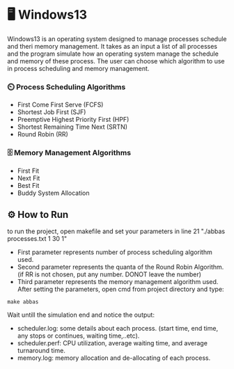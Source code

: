 # 🖥️ Windows13
Windows13 is an operating system designed to manage processes schedule and theri memory management. It takes as an input a list of all processes and the program simulate how an operating system manage the schedule and memory of these process. The user can choose which algorithm to use in process scheduling and memory management. 

### ⏲️ Process Scheduling Algorithms
- First Come First Serve (FCFS)
- Shortest Job First (SJF)
- Preemptive Highest Priority First (HPF)
- Shortest Remaining Time Next (SRTN)
- Round Robin (RR)

### 🗄️ Memory Management Algorithms
- First Fit
- Next Fit
- Best Fit
- Buddy System Allocation

## :gear: How to Run
to run the project, open makefile and set your parameters in line 21 "./abbas processes.txt 1 30 1"
- First parameter represents number of process scheduling algorithm used.
- Second parameter represents the quanta of the Round Robin Algorithm. (if RR is not chosen, put any number. DONOT leave the number)
- Third parameter represents the memory management algorithm used.
After setting the parameters, open cmd from project directory and type:
```shell
make abbas
```
Wait untill the simulation end and notice the output:
- scheduler.log: some details about each process. (start time, end time, any stops or continues, waiting time,..etc).
- scheduler.perf: CPU utilization, average waiting time, and average turnaround time.
- memory.log: memory allocation and de-allocating of each process.
